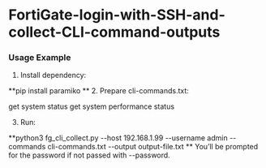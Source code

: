 # FortiGate-login-with-SSH-and-collect-CLI-command-outputs


### Usage Example

1. Install dependency:

**pip install paramiko
**
2. Prepare cli-commands.txt:

get system status
get system performance status

3. Run:

**python3 fg_cli_collect.py --host 192.168.1.99 --username admin --commands cli-commands.txt --output output-file.txt
**
You’ll be prompted for the password if not passed with --password.
